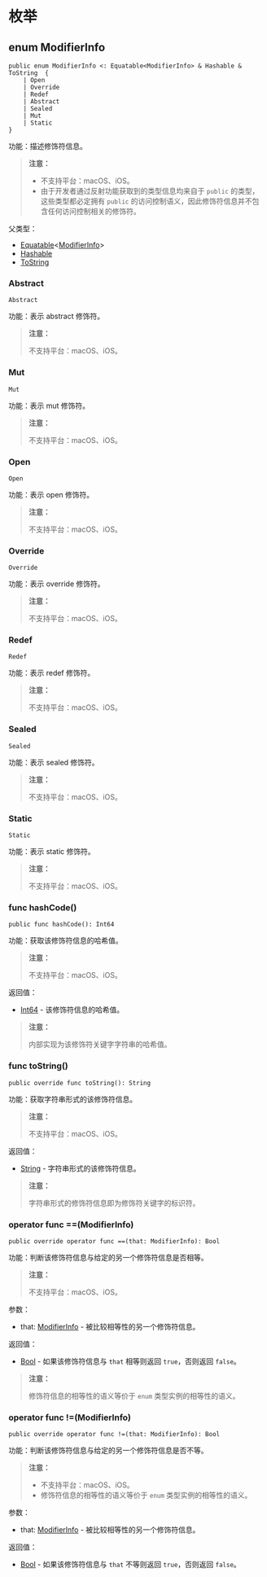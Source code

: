 # 枚举

## enum ModifierInfo

```cangjie
public enum ModifierInfo <: Equatable<ModifierInfo> & Hashable & ToString  {
    | Open
    | Override
    | Redef
    | Abstract
    | Sealed
    | Mut
    | Static
}
```

功能：描述修饰符信息。

> **注意：**
>
> - 不支持平台：macOS、iOS。
> - 由于开发者通过反射功能获取到的类型信息均来自于 `public` 的类型，这些类型都必定拥有 `public` 的访问控制语义，因此修饰符信息并不包含任何访问控制相关的修饰符。

父类型：

- [Equatable](../../core/core_package_api/core_package_interfaces.md#interface-equatablet)\<[ModifierInfo](#enum-modifierinfo)>
- [Hashable](../../core/core_package_api/core_package_interfaces.md#interface-hashable)
- [ToString](../../core/core_package_api/core_package_interfaces.md#interface-tostring)

### Abstract

```cangjie
Abstract
```

功能：表示 abstract 修饰符。

> **注意：**
>
> 不支持平台：macOS、iOS。

### Mut

```cangjie
Mut
```

功能：表示 mut 修饰符。

> **注意：**
>
> 不支持平台：macOS、iOS。

### Open

```cangjie
Open
```

功能：表示 open 修饰符。

> **注意：**
>
> 不支持平台：macOS、iOS。

### Override

```cangjie
Override
```

功能：表示 override 修饰符。

> **注意：**
>
> 不支持平台：macOS、iOS。

### Redef

```cangjie
Redef
```

功能：表示 redef 修饰符。

> **注意：**
>
> 不支持平台：macOS、iOS。

### Sealed

```cangjie
Sealed
```

功能：表示 sealed 修饰符。

> **注意：**
>
> 不支持平台：macOS、iOS。

### Static

```cangjie
Static
```

功能：表示 static 修饰符。

> **注意：**
>
> 不支持平台：macOS、iOS。

### func hashCode()

```cangjie
public func hashCode(): Int64
```

功能：获取该修饰符信息的哈希值。

> **注意：**
>
> 不支持平台：macOS、iOS。

返回值：

- [Int64](../../core/core_package_api/core_package_intrinsics.md#int64) - 该修饰符信息的哈希值。

> **注意：**
>
> 内部实现为该修饰符关键字字符串的哈希值。

### func toString()

```cangjie
public override func toString(): String
```

功能：获取字符串形式的该修饰符信息。

> **注意：**
>
> 不支持平台：macOS、iOS。

返回值：

- [String](../../core/core_package_api/core_package_structs.md#struct-string) - 字符串形式的该修饰符信息。

> **注意：**
>
> 字符串形式的修饰符信息即为修饰符关键字的标识符。

### operator func ==(ModifierInfo)

```cangjie
public override operator func ==(that: ModifierInfo): Bool
```

功能：判断该修饰符信息与给定的另一个修饰符信息是否相等。

> **注意：**
>
> 不支持平台：macOS、iOS。

参数：

- that: [ModifierInfo](reflect_package_enums.md#enum-modifierinfo) - 被比较相等性的另一个修饰符信息。

返回值：

- [Bool](../../core/core_package_api/core_package_intrinsics.md#bool) - 如果该修饰符信息与 `that` 相等则返回 `true`，否则返回 `false`。

> **注意：**
>
> 修饰符信息的相等性的语义等价于 `enum` 类型实例的相等性的语义。

### operator func !=(ModifierInfo)

```cangjie
public override operator func !=(that: ModifierInfo): Bool
```

功能：判断该修饰符信息与给定的另一个修饰符信息是否不等。

> **注意：**
>
> - 不支持平台：macOS、iOS。
> - 修饰符信息的相等性的语义等价于 `enum` 类型实例的相等性的语义。

参数：

- that: [ModifierInfo](reflect_package_enums.md#enum-modifierinfo) - 被比较相等性的另一个修饰符信息。

返回值：

- [Bool](../../core/core_package_api/core_package_intrinsics.md#bool) - 如果该修饰符信息与 `that` 不等则返回 `true`，否则返回 `false`。
